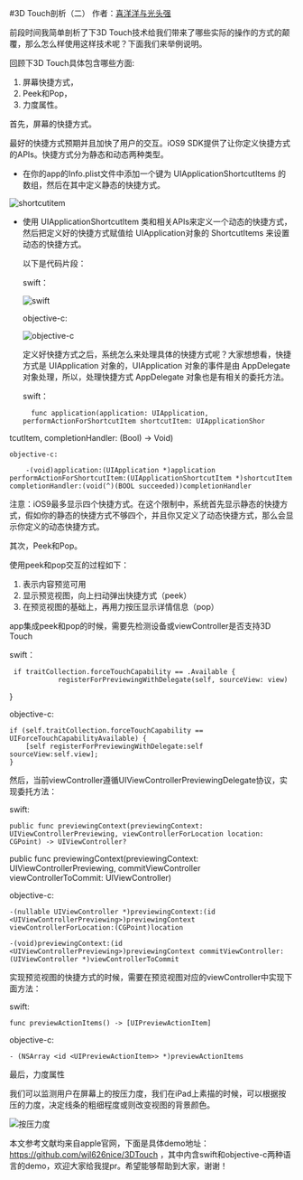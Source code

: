 #3D Touch剖析（二）
作者：[喜洋洋与光头强](https://github.com/wjl626nice)

前段时间我简单剖析了下3D Touch技术给我们带来了哪些实际的操作的方式的颠覆，那么怎么样使用这样技术呢？下面我们来举例说明。

回顾下3D Touch具体包含哪些方面:

1. 屏幕快捷方式，
2. Peek和Pop，
3. 力度属性。

首先，屏幕的快捷方式。

最好的快捷方式预期并且加快了用户的交互。iOS9 SDK提供了让你定义快捷方式的APIs。快捷方式分为静态和动态两种类型。

* 在你的app的Info.plist文件中添加一个键为 UIApplicationShortcutItems 的数组，然后在其中定义静态的快捷方式。

![shortcutitem](https://mmbiz.qlogo.cn/mmbiz/g9QIzpmWFAKRaghHqy8PbH6VmjCzDntLPcLjG8iasHujy7BLuta02pn3tq0SRK7KOqN0yMiabIHjRribetLcbTuFw/0?wx_fmt=png)

* 使用 UIApplicationShortcutItem 类和相关APIs来定义一个动态的快捷方式，然后把定义好的快捷方式赋值给 UIApplication对象的 ShortcutItems 来设置动态的快捷方式。

	以下是代码片段：
	
	swift：
	
	![swift](https://mmbiz.qlogo.cn/mmbiz/g9QIzpmWFAKRaghHqy8PbH6VmjCzDntLibicaiceKSYhvJCcp2fdMBmXUpaaQNWugibm70BkaFK2VKwxt79HdwBoKg/0?wx_fmt=png)
	
	objective-c:
	
	![objective-c](https://mmbiz.qlogo.cn/mmbiz/g9QIzpmWFAKRaghHqy8PbH6VmjCzDntLxokic2KibmwCqY4D4ngFWunIBMptUOdgjqkmUnQfodBxkDjeg2ZJwfuQ/0?wx_fmt=png)
	
	定义好快捷方式之后，系统怎么来处理具体的快捷方式呢？大家想想看，快捷方式是 UIApplication 对象的，UIApplication 对象的事件是由 AppDelegate 对象处理，所以，处理快捷方式 AppDelegate 对象也是有相关的委托方法。
	
	swift：
	
		func application(application: UIApplication, performActionForShortcutItem shortcutItem: UIApplicationShor
tcutItem, completionHandler: (Bool) -> Void)

	objective-c:
	
		-(void)application:(UIApplication *)application performActionForShortcutItem:(UIApplicationShortcutItem *)shortcutItem completionHandler:(void(^)(BOOL succeeded))completionHandler
	
注意：iOS9最多显示四个快捷方式。在这个限制中，系统首先显示静态的快捷方式，假如你的静态的快捷方式不够四个，并且你又定义了动态快捷方式，那么会显示你定义的动态快捷方式。

其次，Peek和Pop。

使用peek和pop交互的过程如下：

1. 表示内容预览可用
2. 显示预览视图，向上扫动弹出快捷方式（peek）
3. 在预览视图的基础上，再用力按压显示详情信息（pop）

app集成peek和pop的时候，需要先检测设备或viewController是否支持3D Touch

swift：

	 if traitCollection.forceTouchCapability == .Available {
                registerForPreviewingWithDelegate(self, sourceView: view)
 }
 
objective-c:

 	if (self.traitCollection.forceTouchCapability == UIForceTouchCapabilityAvailable) {
        [self registerForPreviewingWithDelegate:self sourceView:self.view];
    }
    
然后，当前viewController遵循UIViewControllerPreviewingDelegate协议，实现委托方法：

swift:

	public func previewingContext(previewingContext: UIViewControllerPreviewing, viewControllerForLocation location: CGPoint) -> UIViewController?
public func previewingContext(previewingContext: UIViewControllerPreviewing, commitViewController viewControllerToCommit: UIViewController)

objective-c:

	-(nullable UIViewController *)previewingContext:(id <UIViewControllerPreviewing>)previewingContext viewControllerForLocation:(CGPoint)location 

	-(void)previewingContext:(id <UIViewControllerPreviewing>)previewingContext commitViewController:(UIViewController *)viewControllerToCommit
	
实现预览视图的快捷方式的时候，需要在预览视图对应的viewController中实现下面方法：

swift:

	func previewActionItems() -> [UIPreviewActionItem]
objective-c:

	- (NSArray <id <UIPreviewActionItem>> *)previewActionItems
	
最后，力度属性

我们可以监测用户在屏幕上的按压力度，我们在iPad上素描的时候，可以根据按压的力度，决定线条的粗细程度或则改变视图的背景颜色。

![按压力度](https://mmbiz.qlogo.cn/mmbiz/g9QIzpmWFAKRaghHqy8PbH6VmjCzDntL4WCojMC8suG4sc5yn9YtMicxZIgzDAMtz2gyPmicX4uick6JzNI1NBgww/0?wx_fmt=png)

本文参考文献均来自apple官网，下面是具体demo地址：https://github.com/wjl626nice/3DTouch ，其中内含swift和objective-c两种语言的demo，欢迎大家给我提pr。希望能够帮助到大家，谢谢！